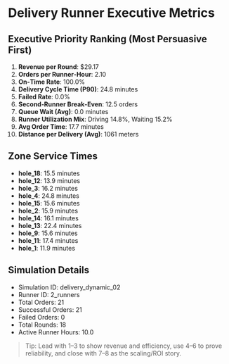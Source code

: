 # Delivery Runner Executive Metrics

## Executive Priority Ranking (Most Persuasive First)
1. **Revenue per Round**: $29.17
2. **Orders per Runner‑Hour**: 2.10
3. **On‑Time Rate**: 100.0%
4. **Delivery Cycle Time (P90)**: 24.8 minutes
5. **Failed Rate**: 0.0%
6. **Second‑Runner Break‑Even**: 12.5 orders
7. **Queue Wait (Avg)**: 0.0 minutes
8. **Runner Utilization Mix**: Driving 14.8%, Waiting 15.2%
9. **Avg Order Time**: 17.7 minutes
10. **Distance per Delivery (Avg)**: 1061 meters

## Zone Service Times
- **hole_18**: 15.5 minutes
- **hole_12**: 13.9 minutes
- **hole_3**: 16.2 minutes
- **hole_4**: 24.8 minutes
- **hole_15**: 15.6 minutes
- **hole_2**: 15.9 minutes
- **hole_14**: 16.1 minutes
- **hole_13**: 22.4 minutes
- **hole_9**: 15.6 minutes
- **hole_11**: 17.4 minutes
- **hole_1**: 11.9 minutes


## Simulation Details
- Simulation ID: delivery_dynamic_02
- Runner ID: 2_runners
- Total Orders: 21
- Successful Orders: 21
- Failed Orders: 0
- Total Rounds: 18
- Active Runner Hours: 10.0

> Tip: Lead with 1–3 to show revenue and efficiency, use 4–6 to prove reliability, and close with 7–8 as the scaling/ROI story.
